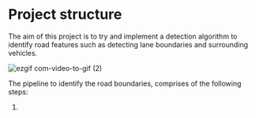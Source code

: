 # Project structure
The aim of this project is to try and implement a detection algorithm to identify road features such as detecting lane boundaries and surrounding vehicles.


![ezgif com-video-to-gif (2)](https://user-images.githubusercontent.com/51369142/85700210-103d5b80-b6d4-11ea-8894-d36eef4cf0d1.gif)

The pipeline to identify the road boundaries, comprises of the following steps:

1. 
